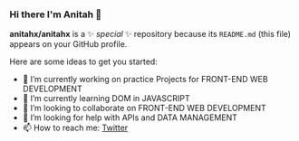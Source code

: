 ### Hi there I'm Anitah 👋

**anitahx/anitahx** is a ✨ _special_ ✨ repository because its `README.md` (this file) appears on your GitHub profile.

Here are some ideas to get you started:

- 🔭 I’m currently working on practice Projects for FRONT-END WEB DEVELOPMENT
- 🌱 I’m currently learning DOM in JAVASCRIPT
- 👯 I’m looking to collaborate on FRONT-END WEB DEVELOPMENT
- 🤔 I’m looking for help with APIs and DATA MANAGEMENT
- 📫 How to reach me: [Twitter](https://https://twitter.com/x_anitah)
